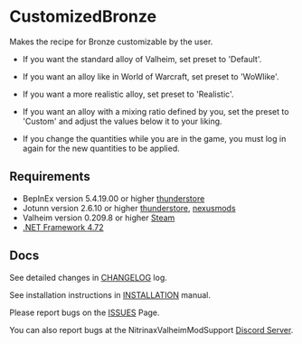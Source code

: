 # CustomizedBronze

Makes the recipe for Bronze customizable by the user.

* If you want the standard alloy of Valheim, set preset to 'Default'.
* If you want an alloy like in World of Warcraft, set preset to 'WoWlike'.
* If you want a more realistic alloy, set preset to 'Realistic'.
* If you want an alloy with a mixing ratio defined by you, set the preset to 'Custom' and adjust the values below it to your liking.

* If you change the quantities while you are in the game, you must log in again for the new quantities to be applied.

## Requirements

- BepInEx version 5.4.19.00 or higher [thunderstore](https://valheim.thunderstore.io/package/denikson/BepInExPack_Valheim/)
- Jotunn version 2.6.10 or higher [thunderstore](https://valheim.thunderstore.io/package/ValheimModding/Jotunn/), [nexusmods](https://www.nexusmods.com/valheim/mods/1138)
- Valheim version 0.209.8 or higher [Steam](https://store.steampowered.com/app/892970/Valheim/)
- [.NET Framework 4.72](https://dotnet.microsoft.com/en-us/download/dotnet-framework/net472)

## Docs

See detailed changes in [CHANGELOG](https://github.com/NitrinaxValheim/CustomizedBronze/blob/main/Docs/CHANGELOG.md) log.

See installation instructions in [INSTALLATION](https://github.com/NitrinaxValheim/CustomizedBronze/blob/main/Docs/INSTALLATION.md) manual.

Please report bugs on the [ISSUES](https://github.com/NitrinaxValheim/CustomizedBronze/issues) Page.

You can also report bugs at the NitrinaxValheimModSupport [Discord Server](https://discord.gg/bxhvWgsnUU).